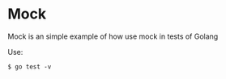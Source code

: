 # Mock

Mock is an simple example of how use mock in tests of Golang


Use:
```golang
$ go test -v
```